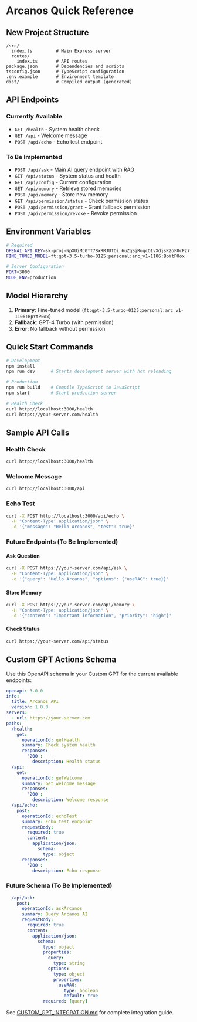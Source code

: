 # Arcanos Quick Reference

## New Project Structure

```
/src/
  index.ts         # Main Express server
  routes/
    index.ts       # API routes
package.json       # Dependencies and scripts  
tsconfig.json      # TypeScript configuration
.env.example       # Environment template
dist/              # Compiled output (generated)
```

## API Endpoints

### Currently Available
- `GET /health` - System health check
- `GET /api` - Welcome message  
- `POST /api/echo` - Echo test endpoint

### To Be Implemented
- `POST /api/ask` - Main AI query endpoint with RAG
- `GET /api/status` - System status and health
- `GET /api/config` - Current configuration
- `GET /api/memory` - Retrieve stored memories
- `POST /api/memory` - Store new memory
- `GET /api/permission/status` - Check permission status
- `POST /api/permission/grant` - Grant fallback permission
- `POST /api/permission/revoke` - Revoke permission

## Environment Variables

```bash
# Required
OPENAI_API_KEY=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
FINE_TUNED_MODEL=ft:gpt-3.5-turbo-0125:personal:arc_v1-1106:BpYtP0ox

# Server Configuration
PORT=3000
NODE_ENV=production
```

## Model Hierarchy

1. **Primary**: Fine-tuned model (`ft:gpt-3.5-turbo-0125:personal:arc_v1-1106:BpYtP0ox`)
2. **Fallback**: GPT-4 Turbo (with permission)
3. **Error**: No fallback without permission

## Quick Start Commands

```bash
# Development
npm install
npm run dev      # Starts development server with hot reloading

# Production
npm run build    # Compile TypeScript to JavaScript
npm start        # Start production server

# Health Check
curl http://localhost:3000/health
curl https://your-server.com/health
```

## Sample API Calls

### Health Check
```bash
curl http://localhost:3000/health
```

### Welcome Message
```bash
curl http://localhost:3000/api
```

### Echo Test
```bash
curl -X POST http://localhost:3000/api/echo \
  -H "Content-Type: application/json" \
  -d '{"message": "Hello Arcanos", "test": true}'
```

### Future Endpoints (To Be Implemented)

#### Ask Question
```bash
curl -X POST https://your-server.com/api/ask \
  -H "Content-Type: application/json" \
  -d '{"query": "Hello Arcanos", "options": {"useRAG": true}}'
```

#### Store Memory
```bash
curl -X POST https://your-server.com/api/memory \
  -H "Content-Type: application/json" \
  -d '{"content": "Important information", "priority": "high"}'
```

#### Check Status
```bash
curl https://your-server.com/api/status
```

## Custom GPT Actions Schema

Use this OpenAPI schema in your Custom GPT for the current available endpoints:

```yaml
openapi: 3.0.0
info:
  title: Arcanos API
  version: 1.0.0
servers:
  - url: https://your-server.com
paths:
  /health:
    get:
      operationId: getHealth
      summary: Check system health
      responses:
        '200':
          description: Health status
  /api:
    get:
      operationId: getWelcome
      summary: Get welcome message
      responses:
        '200':
          description: Welcome response
  /api/echo:
    post:
      operationId: echoTest
      summary: Echo test endpoint
      requestBody:
        required: true
        content:
          application/json:
            schema:
              type: object
      responses:
        '200':
          description: Echo response
```

### Future Schema (To Be Implemented)

```yaml
  /api/ask:
    post:
      operationId: askArcanos
      summary: Query Arcanos AI
      requestBody:
        required: true
        content:
          application/json:
            schema:
              type: object
              properties:
                query:
                  type: string
                options:
                  type: object
                  properties:
                    useRAG:
                      type: boolean
                      default: true
              required: [query]
```

See [CUSTOM_GPT_INTEGRATION.md](./CUSTOM_GPT_INTEGRATION.md) for complete integration guide.